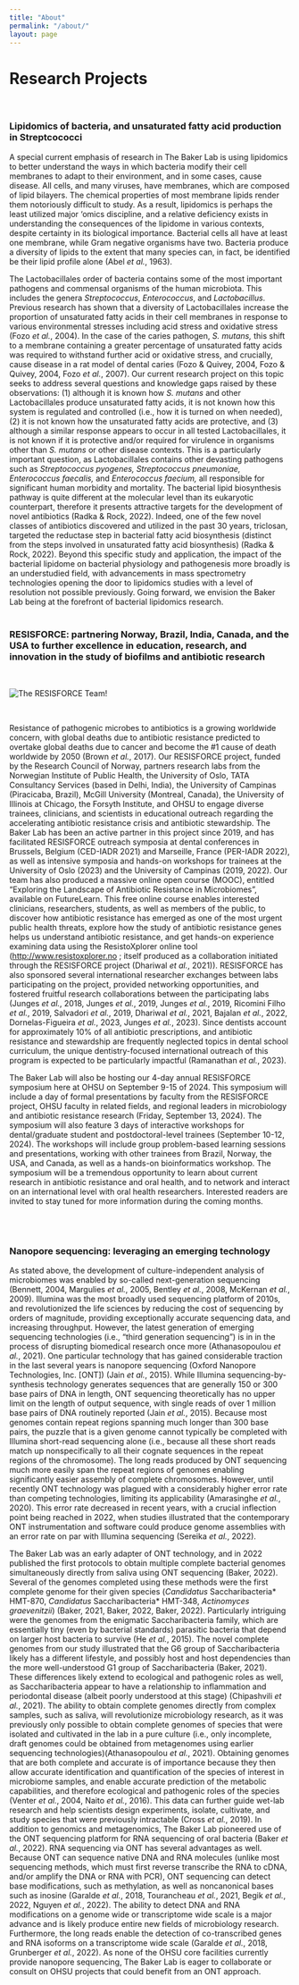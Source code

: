 ```yaml
---
title: "About"
permalink: "/about/"
layout: page
---
```



# Research Projects

<br/>

### Lipidomics of bacteria, and unsaturated fatty acid production in Streptcococci

A special current emphasis of research in The Baker Lab is using lipidomics to better understand the ways in which bacteria modify their cell membranes to adapt to their environment, and in some cases, cause disease. All cells, and many viruses, have membranes, which are composed of lipid bilayers.  The chemical properties of most membrane lipids render them notoriously difficult to study.  As a result, lipidomics is perhaps the least utilized major ‘omics discipline, and a relative deficiency exists in understanding the consequences of the lipidome in various contexts, despite certainty in its biological importance.  Bacterial cells all have at least one membrane, while Gram negative organisms have two.  Bacteria produce a diversity of lipids to the extent that many species can, in fact, be identified be their lipid profile alone (Abel *et al.*, 1963).  

The Lactobacillales order of bacteria contains some of the most important pathogens and commensal organisms of the human microbiota.  This includes the genera *Streptococcus*, *Enterococcus*, and *Lactobacillus*.  Previous research has shown that a diversity of Lactobacillales increase the proportion of unsaturated fatty acids in their cell membranes in response to various environmental stresses including acid stress and oxidative stress (Fozo *et al.*, 2004).  In the case of the caries pathogen, *S. mutans,* this shift to a membrane containing a greater percentage of unsaturated fatty acids was required to withstand further acid or oxidative stress, and crucially, cause disease in a rat model of dental caries (Fozo & Quivey, 2004, Fozo & Quivey, 2004, Fozo *et al.*, 2007).  Our current research project on this topic seeks to address several questions and knowledge gaps raised by these observations:  (1) although it is known how *S. mutans* and other Lactobacillales produce unsaturated fatty acids, it is not known how this system is regulated and controlled (i.e., how it is turned on when needed), (2) it is not known how the unsaturated fatty acids are protective, and (3) although a similar response appears to occur in all tested Lactobacillales, it is not known if it is protective and/or required for virulence in organisms other than *S. mutans* or other disease contexts.  This is a particularly important question, as Lactobacillales contains other devasting pathogens such as *Streptococcus pyogenes, Streptococcus pneumoniae, Enterococcus faecalis,* and *Enterococcus faecium,* all responsible for significant human morbidity and mortality.  The bacterial lipid biosynthesis pathway is quite different at the molecular level than its eukaryotic counterpart, therefore it presents attractive targets for the development of novel antibiotics (Radka & Rock, 2022).  Indeed, one of the few novel classes of antibiotics discovered and utilized in the past 30 years, triclosan, targeted the reductase step in bacterial fatty acid biosynthesis (distinct from the steps involved in unsaturated fatty acid biosynthesis) (Radka & Rock, 2022).  Beyond this specific study and application, the impact of the bacterial lipidome on bacterial physiology and pathogenesis more broadly is an understudied field, with advancements in mass spectrometry technologies opening the door to lipidomics studies with a level of resolution not possible previously.  Going forward, we envision the Baker Lab being at the forefront of bacterial lipidomics research.
<br/><br/>




### RESISFORCE: partnering Norway, Brazil, India, Canada, and the USA to further excellence in education, research, and innovation in the study of biofilms and antibiotic research

<br/>

![The RESISFORCE Team!](./assets/images/projects-RESISFORCE/IMG_3827.jpg "The RESISFORCE Team in Norway, 2023")

<br/>

Resistance of pathogenic microbes to antibiotics is a growing worldwide concern, with global deaths due to antibiotic resistance predicted to overtake global deaths due to cancer and become the #1 cause of death worldwide by 2050 (Brown *et al.*, 2017).  Our RESISFORCE project, funded by the Research Council of Norway, partners research labs from the Norwegian Institute of Public Health, the University of Oslo, TATA Consultancy Services (based in Delhi, India), the University of Campinas (Piracicaba, Brazil), McGill University (Montreal, Canada), the University of Illinois at Chicago, the Forsyth Institute, and OHSU to engage diverse trainees, clinicians, and scientists in educational outreach regarding the accelerating antibiotic resistance crisis and antibiotic stewardship.  The Baker Lab has been an active partner in this project since 2019, and has facilitated RESISFORCE outreach symposia at dental conferences in Brussels, Belgium (CED-IADR 2021) and Marseille, France (PER-IADR 2022), as well as intensive symposia and hands-on workshops for trainees at the University of Oslo (2023) and the University of Campinas (2019, 2022).  Our team has also produced a massive online open course (MOOC), entitled “Exploring the Landscape of Antibiotic Resistance in Microbiomes”, available on FutureLearn.  This free online course enables interested clinicians, researchers, students, as well as members of the public, to discover how antibiotic resistance has emerged as one of the most urgent public health threats, explore how the study of antibiotic resistance genes helps us understand antibiotic resistance, and get hands-on experience examining data using the ResistoXplorer online tool (<http://www.resistoxplorer.no> ; itself produced as a collaboration initiated through the RESISFORCE project (Dhariwal *et al.*, 2021)).  RESISFORCE has also sponsored several international researcher exchanges between labs participating on the project, provided networking opportunities, and fostered fruitful research collaborations between the participating labs (Junges *et al.*, 2018, Junges *et al.*, 2019, Junges *et al.*, 2019, Ricomini Filho *et al.*, 2019, Salvadori *et al.*, 2019, Dhariwal *et al.*, 2021, Bajalan *et al.*, 2022, Dornelas-Figueira *et al.*, 2023, Junges *et al.*, 2023).  Since dentists account for approximately 10% of all antibiotic prescriptions, and antibiotic resistance and stewardship are frequently neglected topics in dental school curriculum, the unique dentistry-focused international outreach of this program is expected to be particularly impactful (Ramanathan *et al.*, 2023).  

The Baker Lab will also be hosting our 4-day annual RESISFORCE symposium here at OHSU on September 9-15 of 2024.  This symposium will include a day of formal presentations by faculty from the RESISFORCE project, OHSU faculty in related fields, and regional leaders in microbiology and antibiotic resistance research (Friday, September 13, 2024). The symposium will also feature 3 days of interactive workshops for dental/graduate student and postdoctoral-level trainees (September 10-12, 2024).  The workshops will include group problem-based learning sessions and presentations, working with other trainees from Brazil, Norway, the USA, and Canada, as well as a hands-on bioinformatics workshop.  The symposium will be a tremendous opportunity to learn about current research in antibiotic resistance and oral health, and to network and interact on an international level with oral health researchers.  Interested readers are invited to stay tuned for more information during the coming months.

<br/><br/>

### Nanopore sequencing:  leveraging an emerging technology

As stated above, the development of culture-independent analysis of microbiomes was enabled by so-called next-generation sequencing (Bennett, 2004, Margulies *et al.*, 2005, Bentley *et al.*, 2008, McKernan *et al.*, 2009).  Illumina was the most broadly used sequencing platform of 2010s, and revolutionized the life sciences by reducing the cost of sequencing by orders of magnitude, providing exceptionally accurate sequencing data, and increasing throughput. However, the latest generation of emerging sequencing technologies (i.e., “third generation sequencing”) is in in the process of disrupting biomedical research once more (Athanasopoulou *et al.*, 2021).  One particular technology that has gained considerable traction in the last several years is nanopore sequencing (Oxford Nanopore Technologies, Inc. [ONT]) (Jain *et al.*, 2015).  While Illumina sequencing-by-synthesis technology generates sequences that are generally 150 or 300 base pairs of DNA in length, ONT sequencing theoretically has no upper limit on the length of output sequence, with single reads of over 1 million base pairs of DNA routinely reported (Jain *et al.*, 2015).  Because most genomes contain repeat regions spanning much longer than 300 base pairs, the puzzle that is a given genome cannot typically be completed with Illumina short-read sequencing alone (i.e., because all these short reads match up nonspecifically to all their cognate sequences in the repeat regions of the chromosome).  The long reads produced by ONT sequencing much more easily span the repeat regions of genomes enabling significantly easier assembly of complete chromosomes.  However, until recently ONT technology was plagued with a considerably higher error rate than competing technologies, limiting its applicability (Amarasinghe *et al.*, 2020).  This error rate decreased in recent years, with a crucial inflection point being reached in 2022, when studies illustrated that the contemporary ONT instrumentation and software could produce genome assemblies with an error rate on par with Illumina sequencing (Sereika *et al.*, 2022).  

The Baker Lab was an early adapter of ONT technology, and in 2022 published the first protocols to obtain multiple complete bacterial genomes simultaneously directly from saliva using ONT sequencing (Baker, 2022).  Several of the genomes completed using these methods were the first complete genome for their given species (*Candidatus* Saccharibacteria* HMT-870, *Candidatus* Saccharibacteria* HMT-348, *Actinomyces graevenitzii*) (Baker, 2021, Baker, 2022, Baker, 2022).  Particularly intriguing were the genomes from the enigmatic Saccharibacteria family, which are essentially tiny (even by bacterial standards) parasitic bacteria that depend on larger host bacteria to survive (He *et al.*, 2015).  The novel complete genomes from our study illustrated that the G6 group of Saccharibacteria likely has a different lifestyle, and possibly host and host dependencies than the more well-understood G1 group of Saccharibacteria (Baker, 2021).  These differences likely extend to ecological and pathogenic roles as well, as Saccharibacteria appear to have a relationship to inflammation and periodontal disease (albeit poorly understood at this stage) (Chipashvili *et al.*, 2021).  The ability to obtain complete genomes directly from complex samples, such as saliva, will revolutionize microbiology research, as it was previously only possible to obtain complete genomes of species that were isolated and cultivated in the lab in a pure culture (i.e., only incomplete, draft genomes could be obtained from metagenomes using earlier sequencing technologies)(Athanasopoulou *et al.*, 2021).  Obtaining genomes that are both complete and accurate is of importance because they then allow accurate identification and quantification of the species of interest in microbiome samples, and enable accurate prediction of the metabolic capabilities, and therefore ecological and pathogenic roles of the species (Venter *et al.*, 2004, Naito *et al.*, 2016).  This data can further guide wet-lab research and help scientists design experiments, isolate, cultivate, and study species that were previously intractable (Cross *et al.*, 2019).  In addition to genomics and metagenomics, The Baker Lab pioneered use of the ONT sequencing platform for RNA sequencing of oral bacteria (Baker *et al.*, 2022).  RNA sequencing via ONT has several advantages as well.  Because ONT can sequence native DNA and RNA molecules (unlike most sequencing methods, which must first reverse transcribe the RNA to cDNA, and/or amplify the DNA or RNA with PCR), ONT sequencing can detect base modifications, such as methylation, as well as noncanonical bases such as inosine (Garalde *et al.*, 2018, Tourancheau *et al.*, 2021, Begik *et al.*, 2022, Nguyen *et al.*, 2022).  The ability to detect DNA and RNA modifications on a genome wide or transcriptome wide scale is a major advance and is likely produce entire new fields of microbiology research.  Furthermore, the long reads enable the detection of co-transcribed genes and RNA isoforms on a transcriptome wide scale (Garalde *et al.*, 2018, Grunberger *et al.*, 2022).  As none of the OHSU core facilities currently provide nanopore sequencing, The Baker Lab is eager to collaborate or consult on OHSU projects that could benefit from an ONT approach.

